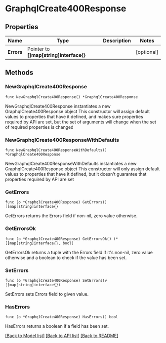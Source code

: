 # GraphqlCreate400Response

## Properties

Name | Type | Description | Notes
------------ | ------------- | ------------- | -------------
**Errors** | Pointer to **[]map[string]interface{}** |  | [optional] 

## Methods

### NewGraphqlCreate400Response

`func NewGraphqlCreate400Response() *GraphqlCreate400Response`

NewGraphqlCreate400Response instantiates a new GraphqlCreate400Response object
This constructor will assign default values to properties that have it defined,
and makes sure properties required by API are set, but the set of arguments
will change when the set of required properties is changed

### NewGraphqlCreate400ResponseWithDefaults

`func NewGraphqlCreate400ResponseWithDefaults() *GraphqlCreate400Response`

NewGraphqlCreate400ResponseWithDefaults instantiates a new GraphqlCreate400Response object
This constructor will only assign default values to properties that have it defined,
but it doesn't guarantee that properties required by API are set

### GetErrors

`func (o *GraphqlCreate400Response) GetErrors() []map[string]interface{}`

GetErrors returns the Errors field if non-nil, zero value otherwise.

### GetErrorsOk

`func (o *GraphqlCreate400Response) GetErrorsOk() (*[]map[string]interface{}, bool)`

GetErrorsOk returns a tuple with the Errors field if it's non-nil, zero value otherwise
and a boolean to check if the value has been set.

### SetErrors

`func (o *GraphqlCreate400Response) SetErrors(v []map[string]interface{})`

SetErrors sets Errors field to given value.

### HasErrors

`func (o *GraphqlCreate400Response) HasErrors() bool`

HasErrors returns a boolean if a field has been set.


[[Back to Model list]](../README.md#documentation-for-models) [[Back to API list]](../README.md#documentation-for-api-endpoints) [[Back to README]](../README.md)


